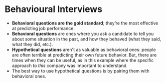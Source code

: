 # Behavioural Interviews

* **Behavioral questions are the gold standard**; they’re the most effective at predicting job performance.
* **Behavioral questions** are ones where you ask a candidate to tell you about some situation in the past, and how they behaved \(what they said, what they did, etc.\).
* **Hypothetical questions** aren't as valuable as behavioral ones: people are often terrible at predicting their own future behavior. But, there are times when they can be useful, as in this example where the specific approach to _this_ company was important to understand.
* The best way to use hypothetical questions is by pairing them with behavioral ones.

